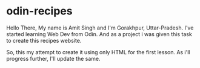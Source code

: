 # odin-recipes
Hello There, My name is Amit Singh and I'm Gorakhpur, Uttar-Pradesh.
I've started learning Web Dev from Odin. And as a project i was given 
this task to create this recipes website.

So, this my attempt to create it using only HTML for the first lesson.
As i'll progress further, I'll update the same.
